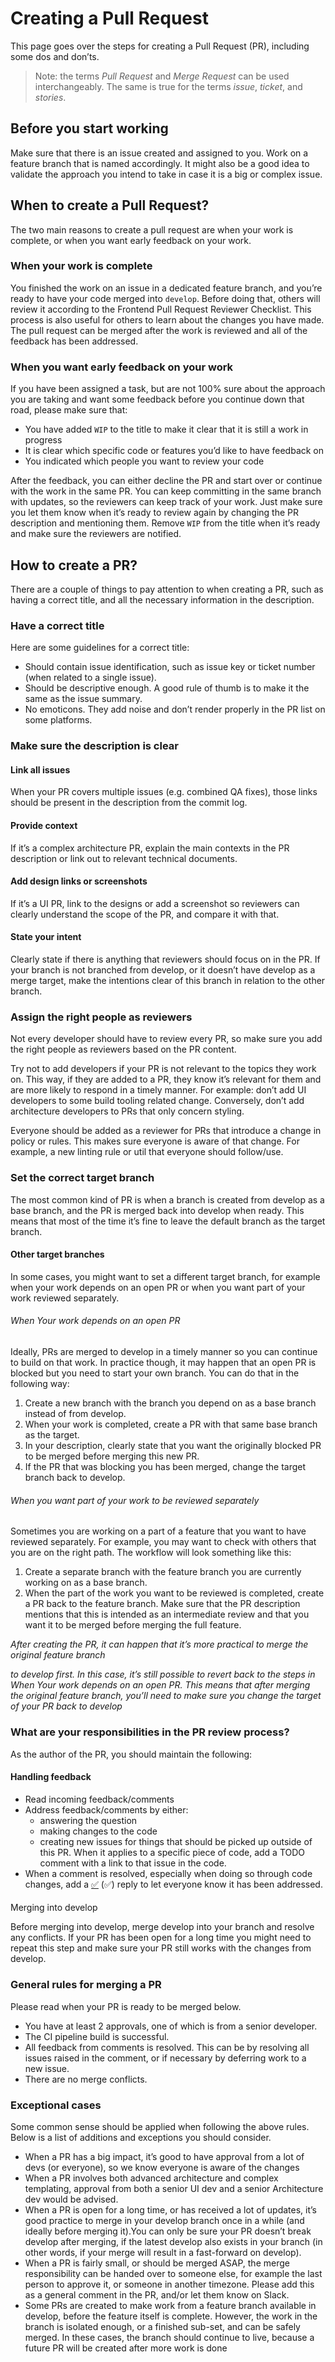 # Creating a Pull Request

This page goes over the steps for creating a Pull Request (PR), including some dos and don’ts.

> Note: the terms _Pull Request_ and _Merge Request_ can be used interchangeably. The same is true for the terms _issue_, _ticket_, and _stories_.

## Before you start working

Make sure that there is an issue created and assigned to you. Work on a feature branch that is named accordingly. It might also be a good idea to validate the approach you intend to take in case it is a big or complex issue.

## When to create a Pull Request?

The two main reasons to create a pull request are when your work is complete, or when you want early feedback on your work.

### When your work is complete

You finished the work on an issue in a dedicated feature branch, and you’re ready to have your code merged into `develop`. Before doing that, others will review it according to the Frontend Pull Request Reviewer Checklist. This process is also useful for others to learn about the changes you have made. The pull request can be merged after the work is reviewed and all of the feedback has been addressed.

### When you want early feedback on your work

If you have been assigned a task, but are not 100% sure about the approach you are taking and want some feedback before you continue down that road, please make sure that:

- You have added `WIP` to the title to make it clear that it is still a work in progress
- It is clear which specific code or features you’d like to have feedback on
- You indicated which people you want to review your code

After the feedback, you can either decline the PR and start over or continue with the work in the same PR. You can keep committing in the same branch with updates, so the reviewers can keep track of your work. Just make sure you let them know when it’s ready to review again by changing the PR description and mentioning them. Remove `WIP` from the title when it’s ready and make sure the reviewers are notified.

## How to create a PR?

There are a couple of things to pay attention to when creating a PR, such as having a correct title, and all the necessary information in the description.

### Have a correct title

Here are some guidelines for a correct title:

- Should contain issue identification, such as issue key or ticket number (when related to a single issue).
- Should be descriptive enough. A good rule of thumb is to make it the same as the issue summary.
- No emoticons. They add noise and don’t render properly in the PR list on some platforms.

### Make sure the description is clear

#### Link all issues

When your PR covers multiple issues (e.g. combined QA fixes), those links should be present in the description from the commit log.

#### Provide context

If it’s a complex architecture PR, explain the main contexts in the PR description or link out to relevant technical documents.

#### Add design links or screenshots

If it’s a UI PR, link to the designs or add a screenshot so reviewers can clearly understand the scope of the PR, and compare it with that.

#### State your intent

Clearly state if there is anything that reviewers should focus on in the PR. If your branch is not branched from develop, or it doesn’t have develop as a merge target, make the intentions clear of this branch in relation to the other branch.

### Assign the right people as reviewers

Not every developer should have to review every PR, so make sure you add the right people as reviewers based on the PR content.

Try not to add developers if your PR is not relevant to the topics they work on. This way, if they are added to a PR, they know it’s relevant for them and are more likely to respond in a timely manner. For example: don’t add UI developers to some build tooling related change. Conversely, don’t add architecture developers to PRs that only concern styling.

Everyone should be added as a reviewer for PRs that introduce a change in policy or rules. This makes sure everyone is aware of that change. For example, a new linting rule or util that everyone should follow/use.

### Set the correct target branch

The most common kind of PR is when a branch is created from develop as a base branch, and the PR is merged back into develop when ready. This means that most of the time it’s fine to leave the default branch as the target branch.

#### Other target branches

In some cases, you might want to set a different target branch, for example when your work depends on an open PR or when you want part of your work reviewed separately.

###### When Your work depends on an open PR

Ideally, PRs are merged to develop in a timely manner so you can continue to build on that work. In practice though, it may happen that an open PR is blocked but you need to start your own branch. You can do that in the following way:

1. Create a new branch with the branch you depend on as a base branch instead of from develop.
2. When your work is completed, create a PR with that same base branch as the target.
3. In your description, clearly state that you want the originally blocked PR to be merged before merging this new PR.
4. If the PR that was blocking you has been merged, change the target branch back to develop.

###### When you want part of your work to be reviewed separately

Sometimes you are working on a part of a feature that you want to have reviewed separately. For example, you may want to check with others that you are on the right path. The workflow will look something like this:

1. Create a separate branch with the feature branch you are currently working on as a base branch.
2. When the part of the work you want to be reviewed is completed, create a PR back to the feature branch. Make sure that the PR description mentions that this is intended as an intermediate review and that you want it to be merged before merging the full feature.

_After creating the PR, it can happen that it’s more practical to merge the original feature branch_

_to develop first. In this case, it’s still possible to revert back to the steps in When Your work depends on an open PR. This means that after merging the original feature branch, you’ll need to make sure you change the target of your PR back to develop_

### What are your responsibilities in the PR review process?

As the author of the PR, you should maintain the following:

#### Handling feedback

- Read incoming feedback/comments
- Address feedback/comments by either:
  - answering the question
  - making changes to the code
  - creating new issues for things that should be picked up outside of this PR. When it applies to a specific piece of code, add a TODO comment with a link to that issue in the code.
- When a comment is resolved, especially when doing so through code changes, add a [✅](https://emojis.wiki/check-mark-button/#:~:text=White%20Heavy%20Check%20Mark%20emoji,emoji%20that%20provides%20positive%20reinforcement.) (:white_check_mark:) reply to let everyone know it has been addressed.

####

Merging into develop

Before merging into develop, merge develop into your branch and resolve any conflicts. If your PR has been open for a long time you might need to repeat this step and make sure your PR still works with the changes from develop.

### General rules for merging a PR

Please read when your PR is ready to be merged below.

- You have at least 2 approvals, one of which is from a senior developer.
- The CI pipeline build is successful.
- All feedback from comments is resolved. This can be by resolving all issues raised in the comment, or if necessary by deferring work to a new issue.
- There are no merge conflicts.

### Exceptional cases

Some common sense should be applied when following the above rules. Below is a list of additions and exceptions you should consider.

- When a PR has a big impact, it’s good to have approval from a lot of devs (or everyone), so we know everyone is aware of the changes
- When a PR involves both advanced architecture and complex templating, approval from both a senior UI dev and a senior Architecture dev would be advised.
- When a PR is open for a long time, or has received a lot of updates, it’s good practice to merge in your develop branch once in a while (and ideally before merging it).You can only be sure your PR doesn’t break develop after merging, if the latest develop also exists in your branch (in other words, if your merge will result in a fast-forward on develop).
- When a PR is fairly small, or should be merged ASAP, the merge responsibility can be handed over to someone else, for example the last person to approve it, or someone in another timezone. Please add this as a general comment in the PR, and/or let them know on Slack.
- Some PRs are created to make work from a feature branch available in develop, before the feature itself is complete. However, the work in the branch is isolated enough, or a finished sub-set, and can be safely merged. In these cases, the branch should continue to live, because a future PR will be created after more work is done
